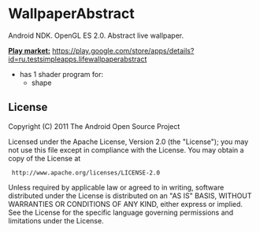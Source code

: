 # WallpaperAbstract
Android NDK. OpenGL ES 2.0.  Abstract live wallpaper.

<u><b>Play market:</u></b> https://play.google.com/store/apps/details?id=ru.testsimpleapps.lifewallpaperabstract

  - has 1 shader program for:
    * shape

## License
  
  Copyright (C) 2011 The Android Open Source Project

  Licensed under the Apache License, Version 2.0 (the "License");
  you may not use this file except in compliance with the License.
  You may obtain a copy of the License at

     http://www.apache.org/licenses/LICENSE-2.0

  Unless required by applicable law or agreed to in writing, software
  distributed under the License is distributed on an "AS IS" BASIS,
  WITHOUT WARRANTIES OR CONDITIONS OF ANY KIND, either express or implied.
  See the License for the specific language governing permissions and
  limitations under the License.
